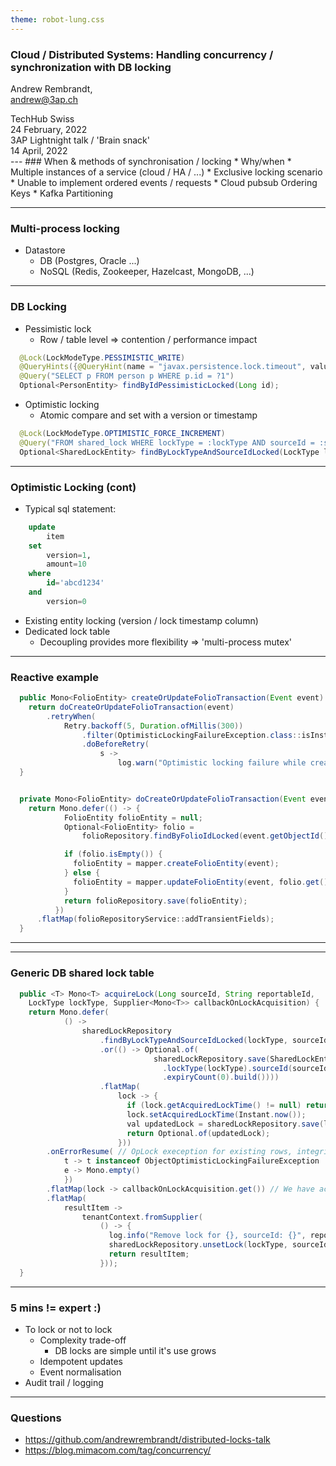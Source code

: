 ```yaml
---
theme: robot-lung.css
---
```

### Cloud / Distributed Systems: Handling concurrency / synchronization with DB locking

Andrew Rembrandt,<br>andrew@3ap.ch

<div id="bottom-left">
TechHub Swiss<br/>
24 February, 2022
</div>

<div id="bottom-right">
3AP Lightnight talk / 'Brain snack'<br/>
14 April, 2022
</div>
---
### When & methods of synchronisation / locking
* Why/when
    * Multiple instances of a service (cloud / HA / ...)
    * Exclusive locking scenario
    * Unable to implement ordered events / requests
        * Cloud pubsub Ordering Keys
        * Kafka Partitioning

---
### Multi-process locking
* Datastore
    * DB (Postgres, Oracle ...)
    * NoSQL (Redis, Zookeeper, Hazelcast, MongoDB, ...)
---
### DB Locking
* Pessimistic lock
    * Row / table level => contention / performance impact
```java
  @Lock(LockModeType.PESSIMISTIC_WRITE)
  @QueryHints({@QueryHint(name = "javax.persistence.lock.timeout", value = "1000")})
  @Query("SELECT p FROM person p WHERE p.id = ?1")
  Optional<PersonEntity> findByIdPessimisticLocked(Long id);
```
* Optimistic locking
    * Atomic compare and set with a version or timestamp
```java
  @Lock(LockModeType.OPTIMISTIC_FORCE_INCREMENT)
  @Query("FROM shared_lock WHERE lockType = :lockType AND sourceId = :sourceId")
  Optional<SharedLockEntity> findByLockTypeAndSourceIdLocked(LockType lockType, Long sourceId);
```

---
### Optimistic Locking (cont)
* Typical sql statement:
```sql
    update 
        item 
    set 
        version=1, 
        amount=10 
    where 
        id='abcd1234' 
    and 
        version=0
```
* Existing entity locking (version / lock timestamp column)
* Dedicated lock table
    * Decoupling provides more flexibility => 'multi-process mutex'
---
### Reactive example
```java
  public Mono<FolioEntity> createOrUpdateFolioTransaction(Event event) {
    return doCreateOrUpdateFolioTransaction(event)
        .retryWhen(
            Retry.backoff(5, Duration.ofMillis(300))
                .filter(OptimisticLockingFailureException.class::isInstance)
                .doBeforeRetry(
                    s ->
                        log.warn("Optimistic locking failure while createOrUpdateFolioTransaction for ...", ...)
  }


  private Mono<FolioEntity> doCreateOrUpdateFolioTransaction(Event event) {
    return Mono.defer(() -> {
            FolioEntity folioEntity = null;
            Optional<FolioEntity> folio =
                folioRepository.findByFolioIdLocked(event.getObjectId());

            if (folio.isEmpty()) {
              folioEntity = mapper.createFolioEntity(event);
            } else {
              folioEntity = mapper.updateFolioEntity(event, folio.get());
            }
            return folioRepository.save(folioEntity);
          })
      .flatMap(folioRepositoryService::addTransientFields);
  }
```
<!-- .element: class="codewide" -->
---
---
### Generic DB shared lock table
```java
  public <T> Mono<T> acquireLock(Long sourceId, String reportableId,
    LockType lockType, Supplier<Mono<T>> callbackOnLockAcquisition) {
    return Mono.defer(
            () ->
                sharedLockRepository
                    .findByLockTypeAndSourceIdLocked(lockType, sourceId)
                    .or(() -> Optional.of(
                                sharedLockRepository.save(SharedLockEntity.builder()
                                  .lockType(lockType).sourceId(sourceId).failureCount(0)
                                  .expiryCount(0).build())))
                    .flatMap(
                        lock -> {
                          if (lock.getAcquiredLockTime() != null) return Optional.empty();
                          lock.setAcquiredLockTime(Instant.now());
                          val updatedLock = sharedLockRepository.save(lock);
                          return Optional.of(updatedLock);
                        }))
        .onErrorResume( // OpLock exeception for existing rows, integrity violation for conflicting row inserts
            t -> t instanceof ObjectOptimisticLockingFailureException || t instanceof DataIntegrityViolationException,
            e -> Mono.empty()
            })
        .flatMap(lock -> callbackOnLockAcquisition.get()) // We have acquired the lock, call the callback
        .flatMap(
            resultItem ->
                tenantContext.fromSupplier(
                    () -> {
                      log.info("Remove lock for {}, sourceId: {}", reportableId, sourceId);
                      sharedLockRepository.unsetLock(lockType, sourceId);
                      return resultItem;
                    }));
  }
```
<!-- .element: class="codewide" -->
---
### 5 mins != expert :)
* To lock or not to lock
    * Complexity trade-off
        * DB locks are simple until it's use grows 
    * Idempotent updates
    * Event normalisation
* Audit trail / logging

---
### Questions
* https://github.com/andrewrembrandt/distributed-locks-talk
* https://blog.mimacom.com/tag/concurrency/
